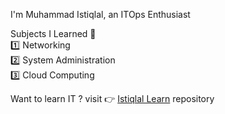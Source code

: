 I'm Muhammad Istiqlal, an ITOps Enthusiast

Subjects I Learned 📖 <br>
1️⃣ Networking <br>
2️⃣ System Administration <br>
3️⃣ Cloud Computing <br>

Want to learn IT ? visit 👉 [Istiqlal Learn](https://github.com/istiqlal-learn) repository
